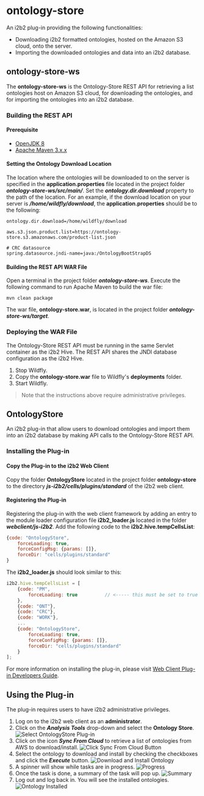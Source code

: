 # ontology-store

An i2b2 plug-in providing the following functionalities:

- Downloading i2b2 formatted ontologies, hosted on the Amazon S3 cloud, onto the server.
- Importing the downloaded ontologies and data into an i2b2 database.

## ontology-store-ws

The **ontology-store-ws** is the Ontology-Store REST API for retrieving a list ontologies host on Amazon S3 cloud, for downloading the ontologies, and for importing the ontologies into an i2b2 database.

### Building the REST API

#### Prerequisite
- [OpenJDK 8](https://developers.redhat.com/products/openjdk/download)
- [Apache Maven 3.x.x](https://maven.apache.org/download.cgi)


#### Setting the Ontology Download Location

The location where the ontologies will be downloaded to on the server is specified in the **application.properties** file located in the project folder ***ontology-store-ws/src/main/***.  Set the ***ontology.dir.download*** property to the path of the location.  For an example, if the download location on your server is ***/home/wildfly/download***, the **application.properties** should be to the following:

```properties
ontology.dir.download=/home/wildfly/download

aws.s3.json.product.list=https://ontology-store.s3.amazonaws.com/product-list.json

# CRC datasource
spring.datasource.jndi-name=java:/OntologyBootStrapDS
```

#### Building the REST API WAR File

Open a terminal in the project folder ***ontology-store-ws***.  Execute the following command to run Apache Maven to build the war file:

```
mvn clean package
```

The war file, **ontology-store.war**, is located in the project folder ***ontology-store-ws/target***.

### Deploying the WAR File

The Ontology-Store REST API must be running in the same Servlet container as the i2b2 Hive.  The REST API shares the JNDI database configuration as the i2b2 Hive.

1. Stop Wildfly.
2. Copy the **ontology-store.war** file to Wildfly's **deployments** folder.
3. Start Wildfly.

> Note that the instructions above require administrative privileges.

## OntologyStore

An i2b2 plug-in that allow users to download ontologies and import them into an i2b2 database by making API calls to the Ontology-Store REST API.

### Installing the Plug-in

#### Copy the Plug-in to the i2b2 Web Client

Copy the folder **OntologyStore** located in the project folder **ontology-store** to the directory ***js-i2b2/cells/plugins/standard*** of the i2b2 web client.

#### Registering the Plug-in

Registering the plug-in with the web client framework by adding an entry to the module loader configuration file **i2b2_loader.js** located in the folder ***webclient/js-i2b2***.  Add the following code to the **i2b2.hive.tempCellsList**:

```js
{code: "OntologyStore",
    forceLoading: true,
    forceConfigMsg: {params: []},
    forceDir: "cells/plugins/standard"
}
```

The **i2b2_loader.js**  should look similar to this:

```js
i2b2.hive.tempCellsList = [
    {code: "PM",
        forceLoading: true 			// <----- this must be set to true for the PM cell!
    },
    {code: "ONT"},
    {code: "CRC"},
    {code: "WORK"},
    ...
    {code: "OntologyStore",
        forceLoading: true,
        forceConfigMsg: {params: []},
        forceDir: "cells/plugins/standard"
    }
];
```

For more information on installing the plug-in, please visit [Web Client Plug-in Developers Guide](https://community.i2b2.org/wiki/display/webclient/Web+Client+Plug-in+Developers+Guide).

## Using the Plug-in

The plug-in requires users to have i2b2 administrative privileges.

1. Log on to the i2b2 web client as an **administrator**.
2. Click on the ***Analysis Tools*** drop-down and select the **Ontology Store**.
    ![Select OntologyStore Plug-in](img/select_ont_plugin.png)
3. Click on the icon ***Sync From Cloud*** to retrieve a list of ontologies from AWS to download/install.
    ![Click Sync From Cloud Button](img/click_sync_from_cloud.png)
4. Select the ontology to download and install by checking the checkboxes and click the ***Execute*** button.
    ![Download and Install Ontology](img/click_execute_btn.png)
5. A spinner will show while tasks are in progress.
    ![Progress](img/progress.png)
6. Once the task is done, a summary of the task will pop up.
    ![Summary](img/summary.png)
7. Log out and log back in.  You will see the installed ontologies.
    ![Ontology Installed](img/ontology_installed.png)
